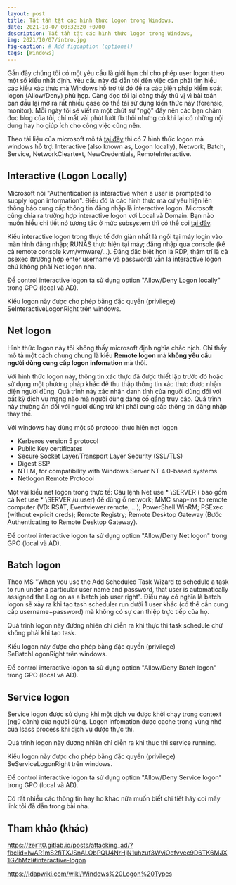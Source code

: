 ```yaml
---
layout: post
title: Tất tần tật các hình thức logon trong Windows,
date: 2021-10-07 00:32:20 +0700
description: Tất tần tật các hình thức logon trong Windows,
img: 2021/10/07/intro.jpg
fig-caption: # Add figcaption (optional)
tags: [Windows]
---
```


Gần đây chúng tôi có một yêu cầu là giới hạn chỉ cho phép user logon theo một số kiểu nhất định. Yêu cầu này đã dẫn tôi dến việc cần phải tìm hiểu các kiểu xác thực mà Windows hỗ trợ từ đó đề ra các biện pháp kiểm soát logon (Allow/Deny) phù hợp. Càng đọc tôi lại càng thấy thú vị vì bài toán ban đầu lại mở ra rất nhiều case có thể tái sử dụng kiến thức này (forensic, monitor). Mỗi ngày tôi sẽ viết ra một chút sự "ngộ" đấy nên các bạn chăm đọc blog của tôi, chỉ mất vài phút lướt fb thôi nhưng có khi lại có những nội dung hay ho giúp ích cho công việc cũng nên.

Theo tài liệu của microsoft mô tả [tại đây](https://docs.microsoft.com/en-us/windows-server/identity/securing-privileged-access/reference-tools-logon-types) thì có 7 hình thức logon mà windows hỗ trợ: Interactive (also known as, Logon locally), Network, Batch, Service, NetworkCleartext, NewCredentials, RemoteInteractive.


## Interactive (Logon Locally)

Microsoft nói "Authentication is interactive when a user is prompted to supply logon information". Điều đó là các hình thức mà cứ yêu hiện lên thông báo cung cấp thông tin đăng nhập là interactive logon. Microsoft cũng chia ra trường hợp interactive logon vơi Local và Domain. Bạn nào muốn hiểu chi tiết nó tương tác ở mức subsystem thì có thể coi [tại đây](https://docs.microsoft.com/en-us/previous-versions/windows/it-pro/windows-server-2003/cc780332(v=ws.10)?redirectedfrom=MSDN).

Kiểu interactive logon trong thực tế đơn giản nhất là ngồi tại máy login vào màn hình đăng nhập; RUNAS thực hiện tại máy; đăng nhập qua console (kể cả remote console kvm/vmware/...). Đáng đặc biệt hơn là RDP, thậm trí là cả psexec (trường hợp enter username và password) vẫn là interactive logon chứ không phải Net logon nha.

Để control interactive logon ta sử dụng option "Allow/Deny Logon locally" trong GPO (local và AD).

Kiểu logon này được cho phép bằng đặc quyền (privilege) SeInteractiveLogonRight trên windows.

## Net logon

Hình thức logon này tôi không thấy microsoft định nghĩa chắc nịch. Chỉ thấy mô tả một cách chung chung là kiểu **Remote logon** mà **không yêu cầu người dùng cung cấp logon infomation** mà thôi. 

Với hình thức logon này, thông tin xác thực đã được thiết lập trước đó hoặc sử dụng một phương pháp khác để thu thập thông tin xác thực được nhận diện người dùng. Quá trình này xác nhận danh tính của người dùng đối với bất kỳ dịch vụ mạng nào mà người dùng đang cố gắng truy cập. Quá trình này thường ẩn đối với người dùng trừ khi phải cung cấp thông tin đăng nhập thay thế.

Với windows hay dùng một số protocol thực hiện net logon

* Kerberos version 5 protocol
* Public Key certificates
* Secure Socket Layer/Transport Layer Security (SSL/TLS)
* Digest SSP
* NTLM, for compatibility with Windows Server NT 4.0-based systems
* Netlogon Remote Protocol

Một vài kiểu net logon trong thực tế: Câu lệnh Net use * \\SERVER ( bao gồm cả Net use * \\SERVER /u:user) để dùng ổ network; MMC snap-ins to remote computer (VD: RSAT, Eventviewer remote, ...); PowerShell WinRM; PSExec (without explicit creds); Remote Registry; Remote Desktop Gateway (Bước Authenticating to Remote Desktop Gateway).

Để control interactive logon ta sử dụng option "Allow/Deny Net logon" trong GPO (local và AD).


## Batch logon

Theo MS "When you use the Add Scheduled Task Wizard to schedule a task to run under a particular user name and password, that user is automatically assigned the Log on as a batch job user right". Điều này có nghĩa là batch logon sẽ xảy ra khi tạo tash scheduler run dưới 1 user khác (có thể cần cung cấp username+password) mà không có sự can thiệp trực tiếp của họ.

Quá trình logon này đương nhiên chỉ diễn ra khi thực thi task schedule chứ không phải khi tạo task.

Kiểu logon này được cho phép bằng đặc quyền (privilege) SeBatchLogonRight trên windows.

Để control interactive logon ta sử dụng option "Allow/Deny Batch logon" trong GPO (local và AD).


## Service logon

Service logon được sử dụng khi một dịch vụ được khởi chạy trong context (ngữ cảnh) của người dùng. Logon infomation được cache trong vùng nhớ của lsass process khi dịch vụ được thực thi.

Quá trình logon này đương nhiên chỉ diễn ra khi thực thi service running.

Kiểu logon này được cho phép bằng đặc quyền (privilege) SeServiceLogonRight trên windows.

Để control interactive logon ta sử dụng option "Allow/Deny Service logon" trong GPO (local và AD).


Có rất nhiều các thông tin hay ho khác nữa muốn biết chi tiết hãy coi mấy link tôi đã dẫn trong bài nha.

## Tham khảo (khác)

https://zer1t0.gitlab.io/posts/attacking_ad/?fbclid=IwAR1mS2fiTXJSnALObPQU4NrHjN1uhzuf3WviOefvvec9D6TK6MJX1GZhMzI#interactive-logon

https://ldapwiki.com/wiki/Windows%20Logon%20Types